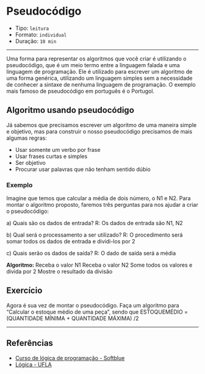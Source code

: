 # Pseudocódigo

* Tipo: `leitura`
* Formato: `individual`
* Duração: `10 min`

***

Uma forma para representar os algoritmos que você criar é utilizando o
pseudocódigo, que é um meio termo entre a linguagem falada e uma linguagem de
programação. Ele é utilizado para escrever um algoritmo de uma forma genérica,
utilizando um linguagem simples sem a necessidade de conhecer a sintaxe de
nenhuma linguagem de programação. O exemplo mais famoso de pseudocódigo em
português é o Portugol.

## Algoritmo usando pseudocódigo

Já sabemos que precisamos escrever um algoritmo de uma maneira simple e
objetivo, mas para construir o nosso pseudocódigo precisamos de mais algumas
regras:

* Usar somente um verbo por frase
* Usar frases curtas e simples
* Ser objetivo
* Procurar usar palavras que não tenham sentido dúbio

### Exemplo

Imagine que temos que calcular a média de dois número, o N1 e N2. Para montar
o algoritmo proposto, faremos três perguntas para nos ajudar a criar o
pseudocódigo:

a) Quais são os dados de entrada?
R: Os dados de entrada são N1, N2

b) Qual será o processamento a ser utilizado?
R: O procedimento será somar todos os dados de entrada e dividi-los por 2

c) Quais serão os dados de saída?
R: O dado de saída será a média

**Algoritmo:**
Receba o valor N1
Receba o valor N2
Some todos os valores e divida por 2
Mostre o resultado da divisão

## Exercício

Agora é sua vez de montar o pseudocódigo. Faça um algoritmo para “Calcular o
estoque médio de uma peça”, sendo que ESTOQUEMÉDIO = (QUANTIDADE MÍNIMA +
QUANTIDADE MÁXIMA) /2

***

## Referências

* [Curso de lógica de programação - Softblue](http://www.softblue.com.br/site/curso/id/6/CURSO+DE+LOGICA+DE+PROGRAMACAO+BASICO+ON+LINE+LO06+GRATIS)
* [Lógica - UFLA](http://professores.dcc.ufla.br/~monserrat/download/logica.pdf)
